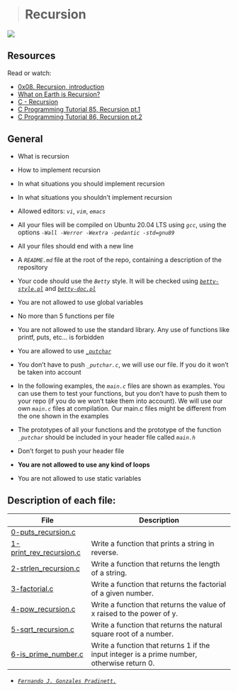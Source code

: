 ># Recursion

![](https://s3.amazonaws.com/intranet-projects-files/holbertonschool-low_level_programming/219/a88.jpg)

## Resources

Read or watch:

- [0x08. Recursion, introduction](https://holbertonintranet.s3.amazonaws.com/uploads/misc/2021/1/2818ba6f14f644b871dcbd746925fa15b8cd5937.pdf?X-Amz-Algorithm=AWS4-HMAC-SHA256&X-Amz-Credential=AKIARDDGGGOU5BHMTQX4%2F20220611%2Fus-east-1%2Fs3%2Faws4_request&X-Amz-Date=20220611T002159Z&X-Amz-Expires=86400&X-Amz-SignedHeaders=host&X-Amz-Signature=981ce0f620287ef086ddfb9f4c6a8d79c2b776995b7bb4a9cde7b4530373df44)
- [What on Earth is Recursion?](https://www.youtube.com/watch?v=Mv9NEXX1VHc&ab_channel=Computerphile)
- [C - Recursion](https://www.tutorialspoint.com/cprogramming/c_recursion.htm)
- [C Programming Tutorial 85, Recursion pt.1](https://www.youtube.com/watch?v=XGxbXMP6k8k&ab_channel=iTzAdam5X)
- [C Programming Tutorial 86, Recursion pt.2](https://www.youtube.com/watch?v=7XiIS6HobNs&ab_channel=iTzAdam5X)

## General

- What is recursion
- How to implement recursion
- In what situations you should implement recursion
- In what situations you shouldn’t implement recursion


- Allowed editors: _`vi`_, _`vim`_, _`emacs`_
- All your files will be compiled on Ubuntu 20.04 LTS using _`gcc`_, using the options _`-Wall -Werror -Wextra -pedantic -std=gnu89`_
- All your files should end with a new line
- A _`README.md`_ file at the root of the repo, containing a description of the repository
- Your code should use the _`Betty`_ style. It will be checked using [_`betty-style.pl`_](https://github.com/holbertonschool/Betty/blob/master/betty-style.pl) and [_`betty-doc.pl`_](https://github.com/holbertonschool/Betty/blob/master/betty-doc.pl)
- You are not allowed to use global variables
- No more than 5 functions per file
- You are not allowed to use the standard library. Any use of functions like printf, puts, etc… is forbidden
- You are allowed to use [_`_putchar`_](https://github.com/holbertonschool/_putchar.c/blob/master/_putchar.c)
- You don’t have to push _`_putchar.c`_, we will use our file. If you do it won’t be taken into account
- In the following examples, the _`main.c`_ files are shown as examples. You can use them to test your functions, but you don’t have to push them to your repo (if you do we won’t take them into account). We will use our own _`main.c`_ files at compilation. Our main.c files might be different from the one shown in the examples
- The prototypes of all your functions and the prototype of the function _`_putchar`_ should be included in your header file called _`main.h`_
- Don’t forget to push your header file
- **You are not allowed to use any kind of loops**
- You are not allowed to use static variables

## Description of each file:

| File | Description |
| ------ | ------ |
| [0-puts_recursion.c](https://github.com/gpradinett/holbertonschool-low_level_programming/blob/main/0x08-recursion/0-puts_recursion.c) |  |
| [1-print_rev_recursion.c](https://github.com/gpradinett/holbertonschool-low_level_programming/blob/main/0x08-recursion/1-print_rev_recursion.c) | Write a function that prints a string in reverse. |
| [2-strlen_recursion.c](https://github.com/gpradinett/holbertonschool-low_level_programming/blob/main/0x08-recursion/2-strlen_recursion.c) | Write a function that returns the length of a string. |
| [3-factorial.c](https://github.com/gpradinett/holbertonschool-low_level_programming/blob/main/0x08-recursion/3-factorial.c) | Write a function that returns the factorial of a given number. |
 [4-pow_recursion.c](https://github.com/gpradinett/holbertonschool-low_level_programming/blob/main/0x08-recursion/4-pow_recursion.c) |Write a function that returns the value of x raised to the power of y. |
| [5-sqrt_recursion.c](https://github.com/gpradinett/holbertonschool-low_level_programming/blob/main/0x08-recursion/5-sqrt_recursion.c) | Write a function that returns the natural square root of a number. |
| [6-is_prime_number.c](https://github.com/gpradinett/holbertonschool-low_level_programming/blob/main/0x08-recursion/6-is_prime_number.c) | Write a function that returns 1 if the input integer is a prime number, otherwise return 0. |

 - [_`Fernando J. Gonzales Pradinett.`_](https://twitter.com/gpradinett) 

